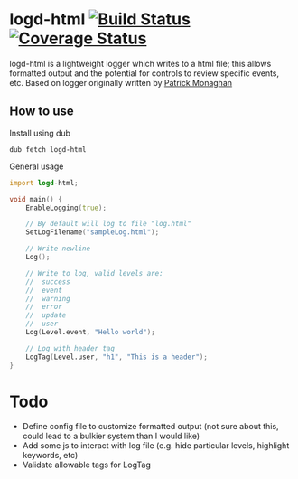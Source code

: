 # logd-html [![Build Status](https://travis-ci.org/Amaranthos/logd-html.svg?branch=master)](https://travis-ci.org/Amaranthos/logd-html) [![Coverage Status](https://coveralls.io/repos/github/Amaranthos/logd-html/badge.svg?branch=master)](https://coveralls.io/github/Amaranthos/logd-html?branch=master)

logd-html is a lightweight logger which writes to a html file;
this allows formatted output and the potential for controls to review specific events, etc.
Based on logger originally written by [Patrick Monaghan](https://github.com/manpat)

## How to use

Install using dub

```
dub fetch logd-html
```

General usage

```D
import logd-html;

void main() {
	EnableLogging(true);

	// By default will log to file "log.html"
	SetLogFilename("sampleLog.html");

	// Write newline
	Log();

	// Write to log, valid levels are:
	//	success
	//	event
	//	warning
	//	error
	//	update
	//	user
	Log(Level.event, "Hello world");

	// Log with header tag
	LogTag(Level.user, "h1", "This is a header");	
}
```
# Todo

- Define config file to customize formatted output (not sure about this, could lead to a bulkier system than I would like)
- Add some js to interact with log file (e.g. hide particular levels, highlight keywords, etc)
- Validate allowable tags for LogTag